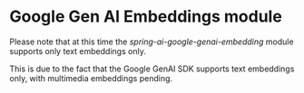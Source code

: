 # Google Gen AI Embeddings module

Please note that at this time the *spring-ai-google-genai-embedding* module supports only text embeddings only.

This is due to the fact that the Google GenAI SDK supports text embeddings only, with multimedia embeddings pending. 